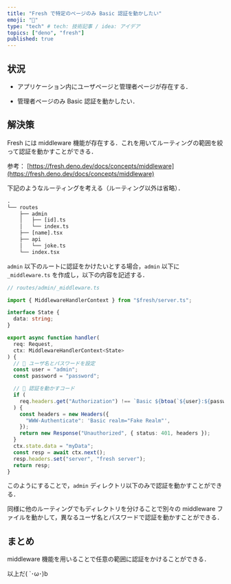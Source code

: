 ```yaml
---
title: "Fresh で特定のページのみ Basic 認証を動かしたい"
emoji: "👾"
type: "tech" # tech: 技術記事 / idea: アイデア
topics: ["deno", "fresh"]
published: true
---
```


## 状況

- アプリケーション内にユーザページと管理者ページが存在する．

- 管理者ページのみ Basic 認証を動かしたい．

## 解決策

Fresh には middleware 機能が存在する．これを用いてルーティングの範囲を絞って認証を動かすことができる．

参考： [https://fresh.deno.dev/docs/concepts/middleware](https://fresh.deno.dev/docs/concepts/middleware)

下記のようなルーティングを考える（ルーティング以外は省略）．

```txt
.
└── routes
    ├── admin
    │   ├── [id].ts
    │   └── index.ts
    ├── [name].tsx
    ├── api
    │   └── joke.ts
    └── index.tsx
```

`admin` 以下のルートに認証をかけたいとする場合，`admin` 以下に `_middleware.ts` を作成し，以下の内容を記述する．

```ts
// routes/admin/_middleware.ts

import { MiddlewareHandlerContext } from "$fresh/server.ts";

interface State {
  data: string;
}

export async function handler(
  req: Request,
  ctx: MiddlewareHandlerContext<State>
) {
  // 🔽 ユーザ名とパスワードを設定
  const user = "admin";
  const password = "password";

  // 🔽 認証を動かすコード
  if (
    req.headers.get("Authorization") !== `Basic ${btoa(`${user}:${password}`)}`
  ) {
    const headers = new Headers({
      "WWW-Authenticate": 'Basic realm="Fake Realm"',
    });
    return new Response("Unauthorized", { status: 401, headers });
  }
  ctx.state.data = "myData";
  const resp = await ctx.next();
  resp.headers.set("server", "fresh server");
  return resp;
}
```

このようにすることで，`admin` ディレクトリ以下のみで認証を動かすことができる．

同様に他のルーティングでもディレクトリを分けることで別々の middleware ファイルを動かして，異なるユーザ名とパスワードで認証を動かすことができる．

## まとめ

middleware 機能を用いることで任意の範囲に認証をかけることができる．

以上だ( `･ω･)b
